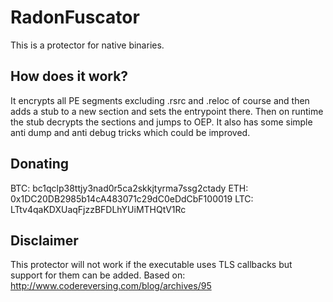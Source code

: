 # RadonFuscator
This is a protector for native binaries.

## How does it work?
It encrypts all PE segments excluding .rsrc and .reloc of course and then adds a stub to a new section and sets the entrypoint there.
Then on runtime the stub decrypts the sections and jumps to OEP. It also has some simple anti dump and anti debug tricks which could be improved.

## Donating
BTC: bc1qclp38ttjy3nad0r5ca2skkjtyrma7ssg2ctady
ETH: 0x1DC20DB2985b14cA483071c29dC0eDdCbF100019
LTC: LTtv4qaKDXUaqFjzzBFDLhYUiMTHQtV1Rc

## Disclaimer
This protector will not work if the executable uses TLS callbacks but support for them can be added.
Based on: http://www.codereversing.com/blog/archives/95
